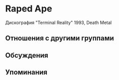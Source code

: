 # Raped Ape

Дискография
"Terminal Reality" 1993, Death Metal

## Отношения с другими группами


## Обсуждения


## Упоминания

